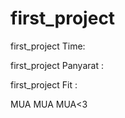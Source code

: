 # first_project

first_project Time:

first_project Panyarat :

first_project Fit :

MUA MUA MUA<3

